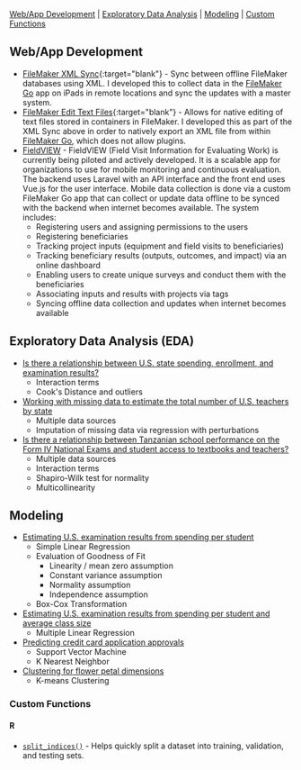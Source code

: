 <div id="menu">
    <a href="#webapp">Web/App Development</a> |
    <a href="#eda">Exploratory Data Analysis</a> |
    <a href="#model">Modeling</a> |
    <a href="#functions">Custom Functions</a>
</div>

## Web/App Development <a name="web"></a>

- [FileMaker XML Sync](https://github.com/jmtritch/FileMaker_XML_Sync){:target="blank"} - Sync between offline FileMaker databases using XML.  I developed this to collect data in the [FileMaker Go](https://www.filemaker.com/products/filemaker-go/) app on iPads in remote locations and sync the updates with a master system.
- [FileMaker Edit Text Files](https://github.com/jmtritch/FileMaker_Edit_Text_Files){:target="blank"} - Allows for native editing of text files stored in containers in FileMaker.  I developed this as part of the XML Sync above in order to natively export an XML file from within [FileMaker Go](https://www.filemaker.com/products/filemaker-go/), which does not allow plugins.
- [FieldVIEW](https://data.forestspemba.org) - FieldVIEW (Field Visit Information for Evaluating Work) is currently being piloted and actively developed.  It is a scalable app for organizations to use for mobile monitoring and continuous evaluation.  The backend uses Laravel with an API interface and the front end uses Vue.js for the user interface.  Mobile data collection is done via a custom FileMaker Go app that can collect or update data offline to be synced with the backend when internet becomes available.  The system includes:
    - Registering users and assigning permissions to the users
    - Registering beneficiaries
    - Tracking project inputs (equipment and field visits to beneficiaries)
    - Tracking beneficiary results (outputs, outcomes, and impact) via an online dashboard
    - Enabling users to create unique surveys and conduct them with the beneficiaries
    - Associating inputs and results with projects via tags
    - Syncing offline data collection and updates when internet becomes available

## Exploratory Data Analysis (EDA) <a name="eda"></a>

- [Is there a relationship between U.S. state spending, enrollment, and examination results?](/eda/us_state_education)
    - Interaction terms
    - Cook's Distance and outliers
- [Working with missing data to estimate the total number of U.S. teachers by state](eda/impute_us_teachers)
    - Multiple data sources
    - Imputation of missing data via regression with perturbations
- [Is there a relationship between Tanzanian school performance on the Form IV National Exams and student access to textbooks and teachers?](eda/tz_stdnt_tchr_bks)
    - Multiple data sources
    - Interaction terms
    - Shapiro-Wilk test for normality
    - Multicollinearity

## Modeling <a name="model"></a>

- [Estimating U.S. examination results from spending per student](/modeling/us_state_education)
    - Simple Linear Regression
    - Evaluation of Goodness of Fit
        - Linearity / mean zero assumption
        - Constant variance assumption
        - Normality assumption
        - Independence assumption
    - Box-Cox Transformation
- [Estimating U.S. examination results from spending per student and average class size](/modeling/us_state_education_multi)
    - Multiple Linear Regression
- [Predicting credit card application approvals](modeling/credit_card_apps)
    - Support Vector Machine
    - K Nearest Neighbor
- [Clustering for flower petal dimensions](modeling/iris)
    - K-means Clustering

### Custom Functions <a name="functions"></a>

#### R

- [`split_indices()`](functions/split_indices) - Helps quickly split a dataset into training, validation, and testing sets.
